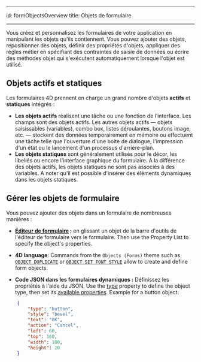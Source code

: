 - - -
id: formObjectsOverview title: Objets de formulaire
- - -

Vous créez et personnalisez les formulaires de votre application en manipulant les objets qu'ils contiennent. Vous pouvez ajouter des objets, repositionner des objets, définir des propriétés d'objets, appliquer des règles métier en spécifiant des contraintes de saisie de données ou écrire des méthodes objet qui s'exécutent automatiquement lorsque l'objet est utilisé.

## Objets actifs et statiques

Les formulaires 4D prennent en charge un grand nombre d'objets **actifs** et **statiques** intégrés :

- **Les objets actifs** réalisent une tâche ou une fonction de l’interface. Les champs sont des objets actifs. Les autres objets actifs — objets saisissables (variables), combo box, listes déroulantes, boutons image, etc. — stockent des données temporairement en mémoire ou effectuent une tâche telle que l'ouverture d'une boite de dialogue, l'impression d'un état ou le lancement d'un processus d'arrière-plan.
- **Les objets statiques** sont généralement utilisés pour le décor, les libellés ou encore l'interface graphique du formulaire. A la différence des objets actifs, les objets statiques ne sont pas associés à des variables. A noter qu'il est possible d'insérer des éléments dynamiques dans les objets statiques.


## Gérer les objets de formulaire

Vous pouvez ajouter des objets dans un formulaire de nombreuses manières :

*   **[Éditeur de formulaire](FormEditor/formEditor.md) :** en glissant un objet de la barre d'outils de l'éditeur de formulaire vers le formulaire. Then use the Property List to specify the object's properties.

* **4D language**: Commands from the `Objects (Forms)` theme such as [`OBJECT DUPLICATE`](https://doc.4d.com/4dv20/help/command/en/page1111.html) or [`OBJECT SET FONT STYLE`](https://doc.4d.com/4dv20/help/command/en/page166.html) allow to create and define form objects.

*   **Code JSON dans les formulaires dynamiques :** Définissez les propriétés à l'aide du JSON. Use the [type](properties_Object.md#type) property to define the object type, then set its [available properties](properties_Reference.md). Example for a button object:

```json
    {
        "type": "button", 
        "style": "bevel", 
        "text": "OK", 
        "action": "Cancel", 
        "left": 60, 
        "top": 160, 
        "width": 100, 
        "height": 20
    }
```